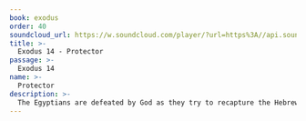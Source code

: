 ```yaml
---
book: exodus
order: 40
soundcloud_url: https://w.soundcloud.com/player/?url=https%3A//api.soundcloud.com/tracks/
title: >-
  Exodus 14 - Protector
passage: >-
  Exodus 14
name: >-
  Protector
description: >-
  The Egyptians are defeated by God as they try to recapture the Hebrews and bring them back into slavery.
---
```


